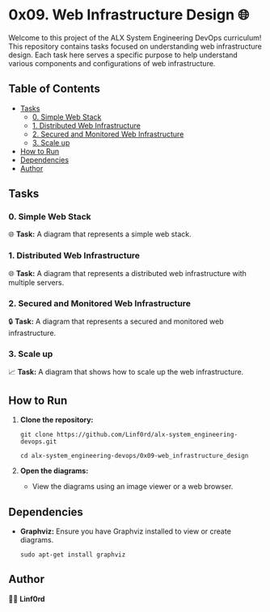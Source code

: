 
# 0x09. Web Infrastructure Design 🌐

Welcome to this project of the ALX System Engineering DevOps curriculum! This repository contains tasks focused on understanding web infrastructure design. Each task here serves a specific purpose to help understand various components and configurations of web infrastructure.

## Table of Contents

-   [Tasks](#tasks)
    -   [0. Simple Web Stack](#0-simple-web-stack)
    -   [1. Distributed Web Infrastructure](#1-distributed-web-infrastructure)
    -   [2. Secured and Monitored Web Infrastructure](#2-secured-and-monitored-web-infrastructure)
    -   [3. Scale up](#3-scale-up)
-   [How to Run](#how-to-run)
-   [Dependencies](#dependencies)
-   [Author](#author)

## Tasks

### 0. Simple Web Stack

🌐 **Task:** A diagram that represents a simple web stack.

### 1. Distributed Web Infrastructure

🌐 **Task:** A diagram that represents a distributed web infrastructure with multiple servers.

### 2. Secured and Monitored Web Infrastructure

🔒 **Task:** A diagram that represents a secured and monitored web infrastructure.

### 3. Scale up

📈 **Task:** A diagram that shows how to scale up the web infrastructure.

## How to Run

1.  **Clone the repository:**
    
    `git clone https://github.com/Linf0rd/alx-system_engineering-devops.git`
    
    `cd alx-system_engineering-devops/0x09-web_infrastructure_design` 
    
2.  **Open the diagrams:**
    
    -   View the diagrams using an image viewer or a web browser.

## Dependencies

-   **Graphviz:**  Ensure you have Graphviz installed to view or create diagrams.
       
    `sudo apt-get install graphviz` 
    

## Author

👨‍💻 **Linf0rd**